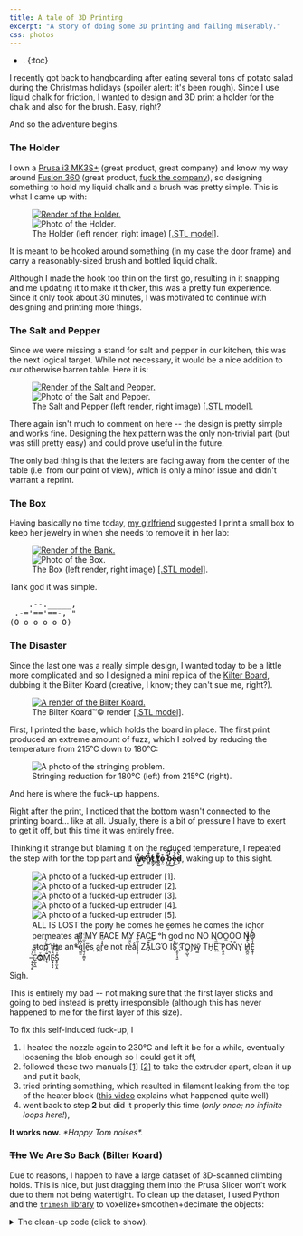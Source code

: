 ```yaml
---
title: A tale of 3D Printing
excerpt: "A story of doing some 3D printing and failing miserably."
css: photos
---
```


- .
{:toc}

I recently got back to hangboarding after eating several tons of potato salad during the Christmas holidays (spoiler alert: it's been rough).
Since I use liquid chalk for friction, I wanted to design and 3D print a holder for the chalk and also for the brush.
Easy, right?

And so the adventure begins.


### The Holder

I own a [Prusa i3 MK3S+](https://www.prusa3d.com/category/original-prusa-i3-mk3s/) (great product, great company) and know my way around [Fusion 360](https://www.autodesk.com/products/fusion-360/free-trial) (great product, [fuck the company](https://hackaday.com/2022/08/12/local-simulation-feature-to-be-removed-from-all-autodesk-fusion-360-versions/)), so designing something to hold my liquid chalk and a brush was pretty simple.
This is what I came up with:

<div class='photo-section'>
<figure>
    <div class="row">
        <div class="photos2-0">
            <a href="/assets/a-tale-of-3d-printing/holder.zip"><img src="/assets/a-tale-of-3d-printing/holder-render.webp" alt="Render of the Holder."></a>
        </div>
        <div class="photos2-1">
            <img src="/assets/a-tale-of-3d-printing/holder-photo.webp" alt="Photo of the Holder.">
        </div>
    </div>
    <figcaption>The Holder (left render, right image) <a href="/assets/a-tale-of-3d-printing/holder.zip">[.STL model]</a>.</figcaption>
</figure>
</div>

It is meant to be hooked around something (in my case the door frame) and carry a reasonably-sized brush and bottled liquid chalk.

Although I made the hook too thin on the first go, resulting in it snapping and me updating it to make it thicker, this was a pretty fun experience.
Since it only took about 30 minutes, I was motivated to continue with designing and printing more things.


### The Salt and Pepper

Since we were missing a stand for salt and pepper in our kitchen, this was the next logical target.
While not necessary, it would be a nice addition to our otherwise barren table.
Here it is:

<div class='photo-section'>
<figure>
    <div class="row">
        <div class="photos2-0">
            <a href="/assets/a-tale-of-3d-printing/salt-and-pepper.zip"><img src="/assets/a-tale-of-3d-printing/salt-and-pepper-render.webp" alt="Render of the Salt and Pepper."></a>
        </div>
        <div class="photos2-1">
            <img src="/assets/a-tale-of-3d-printing/salt-and-pepper-photo.webp" alt="Photo of the Salt and Pepper.">
        </div>
    </div>
    <figcaption>The Salt and Pepper (left render, right image) <a href="/assets/a-tale-of-3d-printing/salt-and-pepper.zip">[.STL model]</a>.</figcaption>
</figure>
</div>

There again isn't much to comment on here -- the design is pretty simple and works fine.
Designing the hex pattern was the only non-trivial part (but was still pretty easy) and could prove useful in the future.

The only bad thing is that the letters are facing away from the center of the table (i.e. from our point of view), which is only a minor issue and didn't warrant a reprint.

### The Box

Having basically no time today, <a class='secret' href='/assets/kacka.webp'>my girlfriend</a> suggested I print a small box to keep her jewelry in when she needs to remove it in her lab:

<div class='photo-section'>
<figure>
    <div class="row">
        <div class="photos2-0">
            <a href="/assets/a-tale-of-3d-printing/tank.zip"><img src="/assets/a-tale-of-3d-printing/tank-render.webp" alt="Render of the Bank."></a>
        </div>
        <div class="photos2-1">
            <img src="/assets/a-tale-of-3d-printing/tank-photo.webp" alt="Photo of the Box.">
        </div>
    </div>
    <figcaption>The Box (left render, right image) <a href="/assets/a-tale-of-3d-printing/tank.zip">[.STL model]</a>.</figcaption>
</figure>
</div>

Tank god it was simple.

<pre class="vanilla">
    .--._____,
 .-='=='==-, "
(O_o_o_o_o_O)
</pre>


### The Disaster

Since the last one was a really simple design, I wanted today to be a little more complicated and so I designed a mini replica of the [Kilter Board](https://settercloset.com/pages/the-kilter-board), dubbing it the Bilter Koard (creative, I know; they can't sue me, right?).

<div class='photo-section'>
<figure>
    <div class="row">
        <div class="photos1-0">
            <a href="/assets/a-tale-of-3d-printing/board.zip"><img src="/assets/a-tale-of-3d-printing/board-render.webp" alt="A render of the Bilter Koard."></a>
        </div>
    </div>
    <figcaption>The Bilter Koard™© render <a href="/assets/a-tale-of-3d-printing/board.zip">[.STL model]</a>.</figcaption>
</figure>
</div>

First, I printed the base, which holds the board in place.
The first print produced an extreme amount of fuzz, which I solved by reducing the temperature from 215°C down to 180°C:

<div class='photo-section'>
<figure>
    <div class="row">
        <div class="photos1-0">
            <img src="/assets/a-tale-of-3d-printing/stringing-photo.webp" alt="A photo of the stringing problem.">
        </div>
    </div>
    <figcaption>Stringing reduction for 180°C (left) from 215°C (right). </figcaption>
</figure>
</div>

And here is where the fuck-up happens.

Right after the print, I noticed that the bottom wasn't connected to the printing board... like at all.
Usually, there is a bit of pressure I have to exert to get it off, but this time it was entirely free.

Thinking it strange but blaming it on the reduced temperature, I repeated the step with for the top part and **w̸͇̱̑̃͜e̴̛̜n̸͍̳̐͊͑t̷̳̰̗͗ ̸̡̼̔̽t̸͖̭͖̽̄o̴͕̰͒ ̴̦̜̪͂̈́͝b̴̘̥̒̀͜ȅ̴̗́͛͜d̵̜̀̑̍**, waking up to this sight.


<div class='photo-section'>
<figure>
    <div class="row">
        <div class="photos3-0">
            <img src="/assets/a-tale-of-3d-printing/fucky-wucky-photo-5.webp" alt="A photo of a fucked-up extruder [1].">
        </div>
        <div class="photos3-1">
            <img src="/assets/a-tale-of-3d-printing/fucky-wucky-photo-1.webp" alt="A photo of a fucked-up extruder [2].">
        </div>
        <div class="photos3-2">
            <img src="/assets/a-tale-of-3d-printing/fucky-wucky-photo-2.webp" alt="A photo of a fucked-up extruder [3].">
        </div>
    </div>
    <div class="row">
        <div class="photos2-0">
            <img src="/assets/a-tale-of-3d-printing/fucky-wucky-photo-3.webp" alt="A photo of a fucked-up extruder [4].">
        </div>
        <div class="photos2-1">
            <img src="/assets/a-tale-of-3d-printing/fucky-wucky-photo-4.webp" alt="A photo of a fucked-up extruder [5].">
        </div>
    </div>
    <figcaption>ALL I​S LOST the pon̷y he comes he c̶̮omes he comes the ich​or permeates all MY FACE MY FACE ᵒh god no NO NOO̼O​O NΘ stop the an​*̶͑̾̾​̅ͫ͏̙̤g͇̫͛͆̾ͫ̑͆l͖͉̗̩̳̟̍ͫͥͨe̠̅s ͎a̧͈͖r̽̾̈́͒͑e n​ot rè̑ͧ̌aͨl̘̝̙̃ͤ͂̾̆ ZA̡͊͠͝LGΌ ISͮ̂҉̯͈͕̹̘̱ TO͇̹̺ͅƝ̴ȳ̳ TH̘Ë͖́̉ ͠P̯͍̭O̚​N̐Y̡ H̸̡̪̯ͨ͊̽̅̾̎Ȩ̬̩̾͛ͪ̈́̀́͘ ̶̧̨̱̹̭̯ͧ̾ͬC̷̙̲̝͖ͭ̏ͥͮ͟Oͮ͏̮̪̝͍M̲̖͊̒ͪͩͬ̚̚͜Ȇ̴̟̟͙̞ͩ͌͝S̨̥̫͎̭ͯ̿̔̀ͅ</figcaption>
</figure>
</div>

Sigh.

This is entirely my bad -- not making sure that the first layer sticks and going to bed instead is pretty irresponsible (although this has never happened to me for the first layer of this size).

To fix this self-induced fuck-up, I
1. I heated the nozzle again to 230°C and left it be for a while, eventually loosening the blob enough so I could get it off,
2. followed these two manuals [[1]](https://help.prusa3d.com/guide/2a-mk3s-extruder-disassembly_188397) [[2]](https://help.prusa3d.com/guide/2b-mk3s-extruder-disassembly_181561) to take the extruder apart, clean it up and put it back,
3. tried printing something, which resulted in filament leaking from the top of the heater block ([this video](https://www.youtube.com/watch?v=OzRAVkXjw3I) explains what happened quite well)
4. went back to step **2** but did it properly this time (_only once; no infinite loops here!_),

**It works now.** _\*Happy Tom noises\*._

### ~~The~~ We Are So Back (Bilter Koard)

Due to reasons, I happen to have a large dataset of 3D-scanned climbing holds.
This is nice, but just dragging them into the Prusa Slicer won't work due to them not being watertight.
To clean up the dataset, I used Python and the [`trimesh` library](https://trimesh.org/) to voxelize+smoothen+decimate the objects:

<details closed>
	<summary class="code-summary">The clean-up code (click to show).</summary>
	<div markdown="1">
```py
"""Must be run from the folder with the hold files!"""

import trimesh
import trimesh.voxel.creation
from pathlib import Path


RESOLUTION = 0.001
FACE_COUNT = 10_000


# Convert all object files in the current directory
for file in Path(".").iterdir():
    if file.suffix != ".obj":
        continue

    print(f"Voxelizing {file}...", end=" ", flush=True)

    # Voxelize
    mesh = trimesh.load(file)
    mesh = trimesh.voxel.creation.voxelize(mesh, RESOLUTION).fill().marching_cubes

    # Smoothen (we're not playing Minecraft)
    smoothened = trimesh.smoothing.filter_laplacian(mesh)

    # Decimate so it's of reasonable size
    decimated = smoothened.simplify_quadric_decimation(FACE_COUNT)

    trimesh.exchange.export.export_mesh(decimated, f"voxelized_{file.with_suffix('.stl').name}")
    print("done!", flush=True)
```
</div>
</details>

<div class='photo-section'>
<figure>
    <div class="row">
        <div class="photos1-0">
            <img src="/assets/a-tale-of-3d-printing/holds.webp" alt="Photo of the holds.">
        </div>
    </div>
    <figcaption>The Holds <a href="/assets/a-tale-of-3d-printing/holds.zip">[.STL models]</a>.</figcaption>
</figure>
</div>

The board design isn't anything too exciting -- it consists of the board the holds attach to, bottom part that holds the board in place and two stick on each that hold it at the desired angle (35°/45°/55°).

<div class='photo-section'>
<figure>
    <div class="row">
        <div class="photos2-0">
            <img src="/assets/a-tale-of-3d-printing/board-photo.webp" alt="A photo of the board, along with a sample route.">
        </div>
        <div class="photos2-1">
            <img src="/assets/a-tale-of-3d-printing/board-parts.webp" alt="A photo of the parts of the board, along with a sample route.">
        </div>
    </div>
    <figcaption>The Bilter Koard™© (left assembled, right disassembled) <a href="/assets/a-tale-of-3d-printing/board.zip">[.STL model]</a>.</figcaption>
</figure>
</div>

To attach the holds to the board, I made sure to bevel the holes so I can use M3.5 screws superglued to the holds.
I experimented with printing thin plastic sticks so the build would be plastic-only (no extra parts) but it didn't work super well.

<div class='photo-section'>
<figure>
    <div class="row">
        <div class="photos2-0">
            <img src="/assets/a-tale-of-3d-printing/screws-1.webp" alt="Photo of how the screws are done [1].">
        </div>
        <div class="photos2-1">
            <img src="/assets/a-tale-of-3d-printing/screws-2.webp" alt="Photo of how the screws are done [2].">
        </div>
    </div>
    <figcaption>How the screws are superglued to the holds (left) and connected to the board (right).</figcaption>
</figure>
</div>

I'm happy with how it turned out but what I would really like is to make the holds' first few layers semi-transparent, put individually addressable RPi-controlled LEDs behind it, add a servo or two and make a proper Kilter Board miniature.
That would, however, turn it from something made in ~4 hours to a summer project so maybe some other time.

### The Conclusion
Knowing basic CAD and owning a 3D printer is a truly potent combination.
It's very satisfying to be able to think of something cool and actually be able to design and create it.

It also comes with its own set of issues (if you're not being really careful) and it can be truly frustrating to spend 2 hours taking apart/putting back the extruder, only to have to do it all over again because you did something wrong at some point in the process.

My hope with writing this article is that you either don't know much CAD/3D printing and found it interesting, or you know it and found it funny (I'm much more motivated than skilled).
